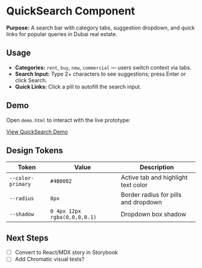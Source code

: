 # QuickSearch Component

**Purpose:** A search bar with category tabs, suggestion dropdown, and quick links for popular queries in Dubai real estate.

## Usage
- **Categories:** `rent`, `buy`, `new`, `commercial` — users switch context via tabs.
- **Search Input:** Type 2+ characters to see suggestions; press Enter or click Search.
- **Quick Links:** Click a pill to autofill the search input.

## Demo
Open `demo.html` to interact with the live prototype:

[View QuickSearch Demo](./QuickSearch/demo.html)


## Design Tokens
| Token           | Value     | Description                          |
| --------------- | --------- | ------------------------------------ |
| `--color-primary` | `#4B0082` | Active tab and highlight text color |
| `--radius`      | `8px`     | Border radius for pills and dropdown |
| `--shadow`      | `0 4px 12px rgba(0,0,0,0.1)` | Dropdown box shadow  |

## Next Steps
- [ ] Convert to React/MDX story in Storybook
- [ ] Add Chromatic visual tests?

